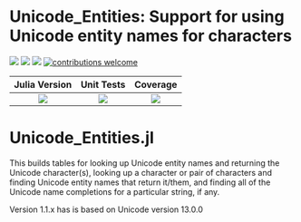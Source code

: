 # Unicode_Entities: Support for using Unicode entity names for characters

[pkg-url]: https://github.com/JuliaString/Unicode_Entities.jl.git

[julia-url]:    https://github.com/JuliaLang/Julia
[julia-release]:https://img.shields.io/github/release/JuliaLang/julia.svg

[release]:      https://img.shields.io/github/release/JuliaString/Unicode_Entities.jl.svg
[release-date]: https://img.shields.io/github/release-date/JuliaString/Unicode_Entities.jl.svg

[checks]:       https://img.shields.io/github/checks-status/JuliaString/Unicode_Entities.jl/master

[license-img]:  http://img.shields.io/badge/license-MIT-brightgreen.svg?style=flat
[license-url]:  LICENSE.md

[gitter-img]:   https://badges.gitter.im/Join%20Chat.svg
[gitter-url]:   https://gitter.im/JuliaString/Lobby?utm_source=badge&utm_medium=badge&utm_campaign=pr-badge

[codecov-url]:  https://codecov.io/gh/JuliaString/Unicode_Entities.jl
[codecov-img]:  https://codecov.io/gh/JuliaString/Unicode_Entities.jl/branch/master/graph/badge.svg

[contrib]:    https://img.shields.io/badge/contributions-welcome-brightgreen.svg?style=flat

[![][release]][pkg-url] [![][release-date]][pkg-url] [![][license-img]][license-url] [![contributions welcome][contrib]](https://github.com/JuliaString/Unicode_Entities.jl/issues)

| **Julia Version** | **Unit Tests** | **Coverage** |
|:------------------:|:------------------:|:---------------------:|
| [![][julia-release]][julia-url] | [![][checks]][pkg-url] | [![][codecov-img]][codecov-url]

Unicode_Entities.jl
====================================================================

This builds tables for looking up Unicode entity names and returning the Unicode character(s),
looking up a character or pair of characters and finding Unicode entity names that return it/them,
and finding all of the Unicode name completions for a particular string, if any.

Version 1.1.x has is based on Unicode version 13.0.0
